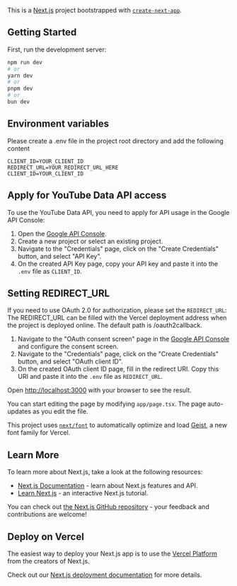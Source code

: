 This is a [Next.js](https://nextjs.org) project bootstrapped with [`create-next-app`](https://nextjs.org/docs/app/api-reference/cli/create-next-app).

## Getting Started

First, run the development server:

```bash
npm run dev
# or
yarn dev
# or
pnpm dev
# or
bun dev
```

## Environment variables

Please create a .env file in the project root directory and add the following content

```
CLIENT_ID=YOUR_CLIENT_ID
REDIRECT_URL=YOUR_REDIRECT_URL_HERE
CLIENT_ID=YOUR_CLIENT_ID
```

## Apply for YouTube Data API access

To use the YouTube Data API, you need to apply for API usage in the Google API Console:

1. Open the [Google API Console](https://console.developers.google.com/).
2. Create a new project or select an existing project.
3. Navigate to the "Credentials" page, click on the "Create Credentials" button, and select "API Key".
4. On the created API Key page, copy your API key and paste it into the `.env` file as `CLIENT_ID`.

## Setting REDIRECT_URL

If you need to use OAuth 2.0 for authorization, please set the `REDIRECT_URL`:
The REDIRECT_URL can be filled with the Vercel deployment address when the project is deployed online. The default path is /oauth2callback.

1. Navigate to the "OAuth consent screen" page in the [Google API Console](https://console.developers.google.com/) and configure the consent screen.
2. Navigate to the "Credentials" page, click on the "Create Credentials" button, and select "OAuth client ID".
3. On the created OAuth client ID page, fill in the redirect URI. Copy this URI and paste it into the `.env` file as `REDIRECT_URL`.

Open [http://localhost:3000](http://localhost:3000) with your browser to see the result.

You can start editing the page by modifying `app/page.tsx`. The page auto-updates as you edit the file.

This project uses [`next/font`](https://nextjs.org/docs/app/building-your-application/optimizing/fonts) to automatically optimize and load [Geist](https://vercel.com/font), a new font family for Vercel.

## Learn More

To learn more about Next.js, take a look at the following resources:

- [Next.js Documentation](https://nextjs.org/docs) - learn about Next.js features and API.
- [Learn Next.js](https://nextjs.org/learn) - an interactive Next.js tutorial.

You can check out [the Next.js GitHub repository](https://github.com/vercel/next.js) - your feedback and contributions are welcome!

## Deploy on Vercel

The easiest way to deploy your Next.js app is to use the [Vercel Platform](https://vercel.com/new?utm_medium=default-template&filter=next.js&utm_source=create-next-app&utm_campaign=create-next-app-readme) from the creators of Next.js.

Check out our [Next.js deployment documentation](https://nextjs.org/docs/app/building-your-application/deploying) for more details.
